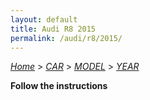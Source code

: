 ```yaml
---
layout: default
title: Audi R8 2015
permalink: /audi/r8/2015/
---
```

[*Home*](/) > [*CAR*](/car/) > [*MODEL*](/car/model/) > [*YEAR*](/car/model/year/)

**Follow the instructions**